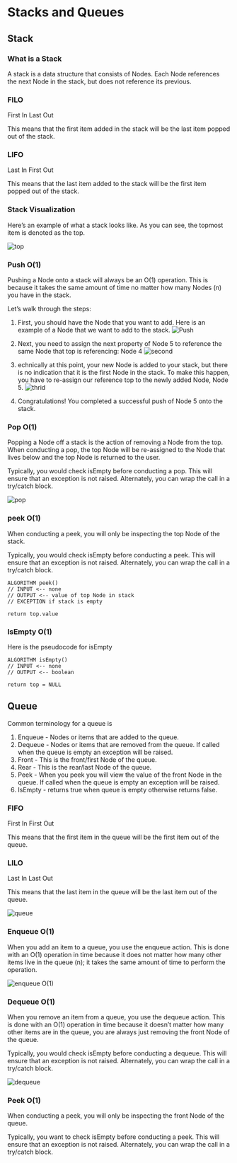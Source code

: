 # Stacks and Queues

## Stack
### What is a Stack

A stack is a data structure that consists of Nodes. Each Node references the next Node in the stack, but does not reference its previous.

### FILO

First In Last Out

This means that the first item added in the stack will be the last item popped out of the stack.

### LIFO

Last In First Out

This means that the last item added to the stack will be the first item popped out of the stack.

### Stack Visualization

Here’s an example of what a stack looks like. As you can see, the topmost item is denoted as the top.

![top](https://codefellows.github.io/common_curriculum/data_structures_and_algorithms/Code_401/class-10/resources/images/stack1.PNG)

### Push O(1)

Pushing a Node onto a stack will always be an O(1) operation. This is because it takes the same amount of time no matter how many Nodes (n) you have in the stack.

Let’s walk through the steps:

1. First, you should have the Node that you want to add. Here is an example of a Node that we want to add to the stack.
![Push](https://codefellows.github.io/common_curriculum/data_structures_and_algorithms/Code_401/class-10/resources/images/pushStack1.PNG)

2. Next, you need to assign the next property of Node 5 to reference the same Node that top is referencing: Node 4
![second](https://codefellows.github.io/common_curriculum/data_structures_and_algorithms/Code_401/class-10/resources/images/pushStack2.PNG)

3. echnically at this point, your new Node is added to your stack, but there is no indication that it is the first Node in the stack. To make this happen, you have to re-assign our reference top to the newly added Node, Node 5.
![thrid](https://codefellows.github.io/common_curriculum/data_structures_and_algorithms/Code_401/class-10/resources/images/pushStack3.PNG)

4. Congratulations! You completed a successful push of Node 5 onto the stack.

### Pop O(1)

Popping a Node off a stack is the action of removing a Node from the top. When conducting a pop, the top Node will be re-assigned to the Node that lives below and the top Node is returned to the user.

Typically, you would check isEmpty before conducting a pop. This will ensure that an exception is not raised. Alternately, you can wrap the call in a try/catch block.

![pop](https://codefellows.github.io/common_curriculum/data_structures_and_algorithms/Code_401/class-10/resources/images/popStack1.PNG)

### peek O(1)

When conducting a peek, you will only be inspecting the top Node of the stack.

Typically, you would check isEmpty before conducting a peek. This will ensure that an exception is not raised. Alternately, you can wrap the call in a try/catch block.

    ALGORITHM peek()
    // INPUT <-- none
    // OUTPUT <-- value of top Node in stack
    // EXCEPTION if stack is empty

    return top.value

### IsEmpty O(1)

Here is the pseudocode for isEmpty

    ALGORITHM isEmpty()
    // INPUT <-- none
    // OUTPUT <-- boolean

    return top = NULL

## Queue

Common terminology for a queue is

1. Enqueue - Nodes or items that are added to the queue.
2. Dequeue - Nodes or items that are removed from the queue. If called when the queue is empty an exception will be raised.
3. Front - This is the front/first Node of the queue.
4. Rear - This is the rear/last Node of the queue.
5. Peek - When you peek you will view the value of the front Node in the queue. If called when the queue is empty an exception will be raised.
6. IsEmpty - returns true when queue is empty otherwise returns false.

### FIFO

First In First Out

This means that the first item in the queue will be the first item out of the queue.
### LILO

Last In Last Out

This means that the last item in the queue will be the last item out of the queue.

![queue](https://codefellows.github.io/common_curriculum/data_structures_and_algorithms/Code_401/class-10/resources/images/Queue.PNG)

### Enqueue O(1)

When you add an item to a queue, you use the enqueue action. This is done with an O(1) operation in time because it does not matter how many other items live in the queue (n); it takes the same amount of time to perform the operation.

![enqueue O(1)](https://codefellows.github.io/common_curriculum/data_structures_and_algorithms/Code_401/class-10/resources/images/Enqueue1.PNG)

### Dequeue O(1)

When you remove an item from a queue, you use the dequeue action. This is done with an O(1) operation in time because it doesn’t matter how many other items are in the queue, you are always just removing the front Node of the queue.

Typically, you would check isEmpty before conducting a dequeue. This will ensure that an exception is not raised. Alternately, you can wrap the call in a try/catch block.

![dequeue](https://codefellows.github.io/common_curriculum/data_structures_and_algorithms/Code_401/class-10/resources/images/Dequeue1.PNG)

### Peek O(1)

When conducting a peek, you will only be inspecting the front Node of the queue.

Typically, you want to check isEmpty before conducting a peek. This will ensure that an exception is not raised. Alternately, you can wrap the call in a try/catch block.
